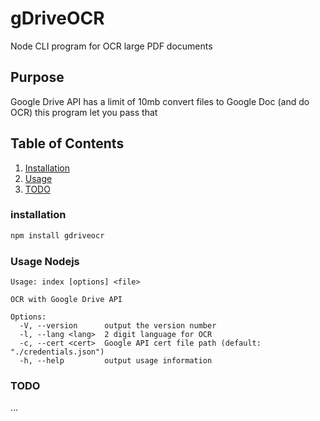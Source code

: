 # gDriveOCR
Node CLI program for OCR large PDF documents

## Purpose
Google Drive API has a limit of 10mb convert files to Google Doc (and do OCR)
this program let you pass that

## Table of Contents

  1. [Installation](#installation)
  1. [Usage](#usage)
  1. [TODO](#todo)
  
### installation
  ```bash
  npm install gdriveocr
  ```
  
### Usage Nodejs
  ```
  Usage: index [options] <file>
  
  OCR with Google Drive API
  
  Options:
    -V, --version      output the version number
    -l, --lang <lang>  2 digit language for OCR
    -c, --cert <cert>  Google API cert file path (default: "./credentials.json")
    -h, --help         output usage information
  ```
  
### TODO
...
